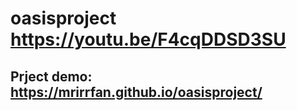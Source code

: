 # oasisproject https://youtu.be/F4cqDDSD3SU

## Prject demo: https://mrirrfan.github.io/oasisproject/
